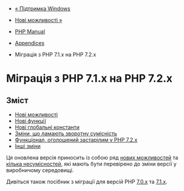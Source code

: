 - [« Підтримка Windows](migration73.windows-support.md)
- [Нові можливості »](migration72.new-features.md)

- [PHP Manual](index.md)
- [Appendices](appendices.md)
- Міграція з PHP 7.1.x на PHP 7.2.x

# Міграція з PHP 7.1.x на PHP 7.2.x

## Зміст

- [Нові можливості](migration72.new-features.md)
- [Нові функції](migration72.new-functions.md)
- [Нові глобальні константи](migration72.constants.md)
- [Зміни, що ламають зворотну
сумісність](migration72.incompatible.md)
- [Функціонал, оголошений застарілим у PHP
7.2.x](migration72.deprecated.md)
- [Інші зміни](migration72.other-changes.md)

Ця оновлена версія приносить із собою ряд [нових
можливостей](migration72.new-features.md) та [кілька
несумісностей](migration72.incompatible.md), які мають бути
перевірено до зміни версії у виробничому середовищі.

Дивіться також посібник з міграції для версій PHP
[7.0.x](migration70.md) та [7.1.x](migration71.md).
